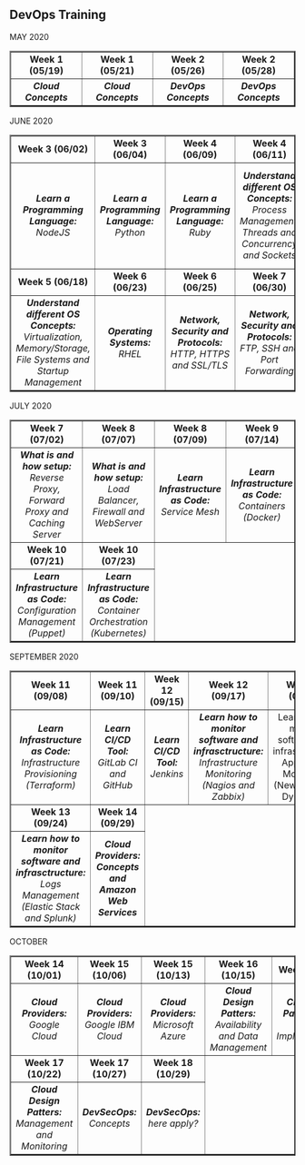 <html>

## DevOps Training

MAY 2020
<table border="2">
    <tr>
        <td width=250 align=center><b>Week 1 (05/19)</b></td>
        <td width=250 align=center><b>Week 1 (05/21)</b></td>
        <td width=250 align=center><b>Week 2 (05/26)</b></td>
        <td width=250 align=center><b>Week 2 (05/28)</b></td>
    </tr>
    <tr>
        <td width=250 align=center><i><b>Cloud Concepts</b></i></td>
        <td width=250 align=center><i><b>Cloud Concepts</b></i></td>
        <td width=250 align=center><i><b>DevOps Concepts</b></i></td>
        <td width=250 align=center><i><b>DevOps Concepts</b></i></td>
    </tr>
</table>

JUNE 2020
<table border="2">
   <tr>
        <td width=200 align=center><b>Week 3 (06/02)</b></td>
        <td width=200 align=center><b>Week 3 (06/04)</b></td>
        <td width=200 align=center><b>Week 4 (06/09)</b></td>
        <td width=200 align=center><b>Week 4 (06/11)</b></td>
        <td width=200 align=center><b>Week 5 (06/16)</b></td>      
    </tr>
    <tr>
        <td width=200 align=center><i><b>Learn a Programming Language: </b>NodeJS</i></td>
        <td width=200 align=center><i><b>Learn a Programming Language: </b>Python</i></td>
        <td width=200 align=center><i><b>Learn a Programming Language: </b>Ruby</i></td>
        <td width=200 align=center><i><b>Understand different OS Concepts: </b>Process Management, Threads and Concurrency and Sockets</i></td>  
        <td width=200 align=center><i><b>Understand different OS Concepts: </b>Network Concepts, Service Management and I/O Management</i></td> 
    </tr>
    <tr>
        <td width=200 align=center><b>Week 5 (06/18)</b></td>
        <td width=200 align=center><b>Week 6 (06/23)</b></td>
        <td width=200 align=center><b>Week 6 (06/25)</b></td>
        <td width=200 align=center><b>Week 7 (06/30)</b></td>
    </tr>
    <tr>
        <td width=200 align=center><i><b>Understand different OS Concepts: </b>Virtualization, Memory/Storage, File Systems and Startup Management</i></td>
        <td width=200 align=center><i><b>Operating Systems: </b>RHEL</i></td>
        <td width=200 align=center><i><b>Network, Security and Protocols: </b>HTTP, HTTPS and SSL/TLS</i></td>
        <td width=200 align=center><i><b>Network, Security and Protocols: </b>FTP, SSH and Port Forwarding</i></td> 
    </tr>
</table>

JULY 2020
<table border="2">
   <tr>
        <td width=200 align=center><b>Week 7 (07/02)</b></td>
        <td width=200 align=center><b>Week 8 (07/07)</b></td>
        <td width=200 align=center><b>Week 8 (07/09)</b></td>
        <td width=200 align=center><b>Week 9 (07/14)</b></td>
        <td width=200 align=center><b>Week 9 (07/16)</b></td>      
    </tr>
    <tr>
        <td width=200 align=center><i><b>What is and how setup: </b>Reverse Proxy, Forward Proxy and Caching Server</i></td>
        <td width=200 align=center><i><b>What is and how setup: </b>Load Balancer, Firewall and WebServer</i></td>  
        <td width=200 align=center><i><b>Learn Infrastructure as Code: </b>Service Mesh</i></td> 
        <td width=200 align=center><i><b>Learn Infrastructure as Code: </b>Containers (Docker)</i></td>
        <td width=200 align=center><i><b>Learn Infrastructure as Code: </b>Configuration Management (Ansible)</i></td>
    </tr>
    <tr>
        <td width=200 align=center><b>Week 10 (07/21)</b></td>
        <td width=200 align=center><b>Week 10 (07/23)</b></td>                
    </tr>
    <tr>
        <td width=200 align=center><i><b>Learn Infrastructure as Code: </b>Configuration Management (Puppet)</i></td>
        <td width=200 align=center><i><b>Learn Infrastructure as Code: </b>Container Orchestration (Kubernetes)</i></td>
    </tr>
</table>

SEPTEMBER 2020
<table border="2">
    <tr>
        <td width=200 align=center><b>Week 11 (09/08)</b></td>
        <td width=200 align=center><b>Week 11 (09/10)</b></td>
        <td width=200 align=center><b>Week 12 (09/15)</b></td>
        <td width=200 align=center><b>Week 12 (09/17)</b></td>
        <td width=200 align=center><b>Week 13 (09/22)</b></td>      
    </tr>
    <tr>
        <td width=200 align=center><i><b>Learn Infrastructure as Code: </b>Infrastructure Provisioning (Terraform)</i></td>
        <td width=200 align=center><i><b>Learn CI/CD Tool: </b>GitLab CI and GitHub</i></td>
        <td width=200 align=center><i><b>Learn CI/CD Tool: </b>Jenkins</i></td>
        <td width=200 align=center><i><b>Learn how to monitor software and infrasctructure: </b>Infrastructure Monitoring (Nagios and Zabbix)</i></td>  
        <td width=200 align=center>Learn how to monitor software and infrasctructure: </b>Application Monitoring (New Relic and Dynatrace)</i></td> 
    </tr>
    <tr>
        <td width=200 align=center><b>Week 13 (09/24)</b></td>
        <td width=200 align=center><b>Week 14 (09/29)</b></td>  
    </tr>
    <tr>
        <td width=200 align=center><i><b>Learn how to monitor software and infrasctructure: </b>Logs Management (Elastic Stack and Splunk)</i></td>
        <td width=200 align=center><i><b>Cloud Providers: Concepts and Amazon Web Services</i></td>
    </tr>
</table>

OCTOBER
<table border="2">
   <tr>
        <td width=200 align=center><b>Week 14 (10/01)</b></td>
        <td width=200 align=center><b>Week 15 (10/06)</b></td>
        <td width=200 align=center><b>Week 15 (10/13)</b></td>
        <td width=200 align=center><b>Week 16 (10/15)</b></td>
        <td width=200 align=center><b>Week 16 (10/20)</b></td>      
    </tr>
    <tr>
        <td width=200 align=center><i><b>Cloud Providers: </b>Google Cloud</i></td>
        <td width=200 align=center><i><b>Cloud Providers: </b>Google IBM Cloud</i></td>
        <td width=200 align=center><i><b>Cloud Providers: </b>Microsoft Azure</i></td>
        <td width=200 align=center><i><b>Cloud Design Patters: </b>Availability and Data Management</i></td>  
        <td width=200 align=center><i><b>Cloud Design Patters: </b>Design and Implemementation</i></td> 
    </tr>
   <tr>
        <td width=200 align=center><b>Week 17 (10/22)</b></td>
        <td width=200 align=center><b>Week 17 (10/27)</b></td>
        <td width=200 align=center><b>Week 18 (10/29)</b></td>
    </tr>
    <tr>
        <td width=200 align=center><i><b>Cloud Design Patters: </b>Management and Monitoring</i></td>
        <td width=200 align=center><i><b>DevSecOps: </b>Concepts</i></td>
        <td width=200 align=center><i><b>DevSecOps: </b>here apply?</i></td>
    </tr>
</table>
</html>
